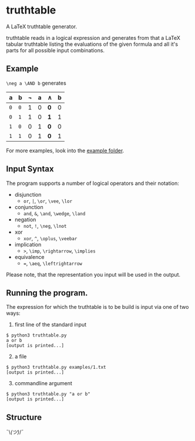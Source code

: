# truthtable
A LaTeX truthtable generator.

truthtable reads in a logical expression and generates from that a LaTeX tabular truthtable listing the evaluations of the given formula and all it's parts for all possible input combinations.

## Example
`\neg a \AND b` generates

| a | b | &not; | a | &and; | b |
|---|---|-------|---|-------|---|
| `0` | `0` | 1 | 0 | **0** | 0 | 
| `0` | `1` | 1 | 0 | **1** | 1 | 
| `1` | `0` | 0 | 1 | **0** | 0 | 
| `1` | `1` | 0 | 1 | **0** | 1 |

For more examples, look into the [example folder](../master/example).

## Input Syntax
The program supports a number of logical operators and their notation:
- disjunction
  - `or`, `|`, `\or`, `\vee`, `\lor`
- conjunction
  - `and`, `&`, `\and`, `\wedge`, `\land`
- negation
  - `not`, `!`, `\neg`, `\lnot`
- xor
  - `xor`, `^`, `\oplus`, `\veebar`
- implication
  - `>`, `\imp`, `\rightarrow`, `\implies`
- equivalence
  - `=`, `\aeq`, `\leftrightarrow`
  
Please note, that the representation you input will be used in the output.

## Running the program. 

The expression for which the truthtable is to be build is input via one of two ways:
1. first line of the standard input
```
$ python3 truthtable.py
a or b
[output is printed...]
```
2. a file
```
$ python3 truthtable.py examples/1.txt
[output is printed...]
```
3. commandline argument
```
$ python3 truthtable.py "a or b"
[output is printed...]
```

## Structure

¯\\_(ツ)_/¯
